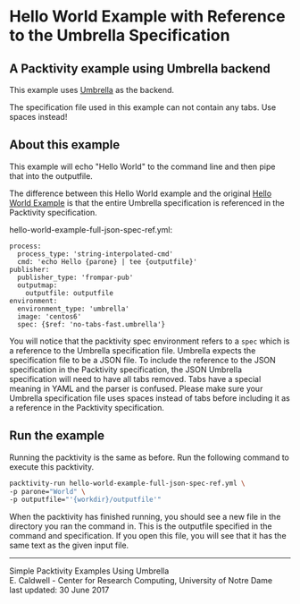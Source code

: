 # Hello World Example with Reference to the Umbrella Specification
## A Packtivity example using Umbrella backend

This example uses [Umbrella](http://ccl.cse.nd.edu/software/manuals/umbrella.html) as the backend.

The specification file used in this example can not contain any tabs. Use spaces instead!

## About this example
This example will echo "Hello World" to the command line and then pipe that into the outputfile.

The difference between this Hello World example and the original [Hello World Example](https://github.com/ecaldwe1/packtivity-with-umbrella-examples/tree/master/hello-world-example) is that the entire Umbrella 
specification is referenced in the Packtivity specification.

hello-world-example-full-json-spec-ref.yml:
```
process:
  process_type: 'string-interpolated-cmd'
  cmd: 'echo Hello {parone} | tee {outputfile}'
publisher:
  publisher_type: 'frompar-pub'
  outputmap:
    outputfile: outputfile
environment:
  environment_type: 'umbrella'
  image: 'centos6'
  spec: {$ref: 'no-tabs-fast.umbrella'}
```

You will notice that the packtivity spec environment refers to a `spec` which is a reference to the Umbrella 
specification file. Umbrella expects the specification file to be a JSON file. To include the reference to the JSON specification in the Packtivity specification, the JSON Umbrella specification will need to have all tabs removed. Tabs have a special meaning in YAML and the parser is confused. Please make sure your Umbrella specification file uses spaces instead of tabs before including it as a reference in the Packtivity specification.

## Run the example

Running the packtivity is the same as before. Run the following command to execute this packtivity.
```bash
packtivity-run hello-world-example-full-json-spec-ref.yml \
-p parone="World" \
-p outputfile="'{workdir}/outputfile'"
```

When the packtivity has finished running, you should see a new file in the directory you ran the command in. This is the outputfile specified in the command and specification. If you open this file, you will see that it has the same text as the given input file.


---
Simple Packtivity Examples Using Umbrella  
E. Caldwell - Center for Research Computing, University of Notre Dame  
last updated: 30 June 2017